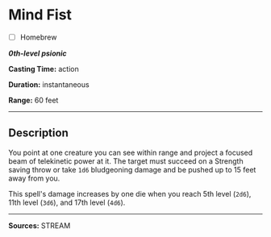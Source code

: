 # Mind Fist

- [ ] Homebrew

***0th-level psionic***

**Casting Time:** action

**Duration:** instantaneous

**Range:** 60 feet

---

## Description
You point at one creature you can see within range and project a focused beam of telekinetic power at it.
The target must succeed on a Strength saving throw or take `1d6` bludgeoning damage and be pushed up to 15 feet away from you.

This spell's damage increases by one die when you reach 5th level (`2d6`), 11th level (`3d6`), and 17th level (`4d6`).

---

**Sources:** STREAM
